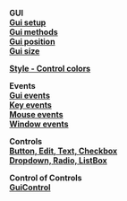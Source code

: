 __GUI__  __[Gui setup](/Lib/Gui/Test/gui-setup/readme.md)__  __[Gui methods](/Lib/Gui/Test/gui-methods/readme.md)__  __[Gui position](/Lib/Gui/Test/gui-position/readme.md)__  __[Gui size](/Lib/Gui/Test/gui-size/readme.md)__  __[Style - Control colors](Lib/Style/readme.md)__  __Events__  __[Gui events](Lib/Events/GuiEvents/readme.md)__  __[Key events](Lib/Events/KeyEvents/readme.md)__  __[Mouse events](Lib/Events/MouseEvents/readme.md)__  __[Window events](Lib/Events/WindowEvents/readme.md)__  __Controls__  
__[Button, Edit, Text, Checkbox](Documentation/controls/controls-main#basic-controls)__  
__[Dropdown, Radio, ListBox](Documentation/controls/controls-main#items-controls)__  __Control of Controls__  __[GuiControl](Documentation/controls/controls-guicontrol)__    